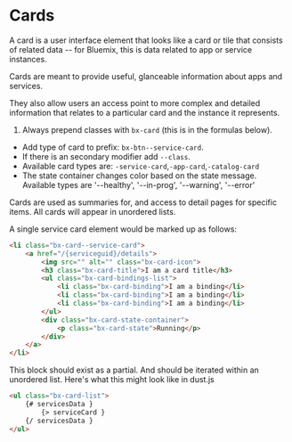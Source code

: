 # Cards

A card is a user interface element that looks like a card or tile that consists of related data -- for Bluemix, this is data related to app or service instances.

Cards are meant to provide useful, glanceable information about apps and services.

They also allow users an access point to more complex and detailed information that relates to a particular card and the instance it represents.
 





1. Always prepend classes with `bx-card` (this is <prepend> in the formulas below).
* Add type of card to prefix: `bx-btn--service-card`.
* If there is an secondary modifier add `--class`.
* Available card types are: `-service-card`,`-app-card`,`-catalog-card`
* The state container changes color based on the state message. Available types are '--healthy', '--in-prog', '--warning', '--error'

Cards are used as summaries for, and access to detail pages for specific items. All cards will appear in unordered lists.

A single service card element would be marked up as follows:

```html
<li class="bx-card--service-card">
	<a href="/{serviceguid}/details">
		<img src="" alt="" class="bx-card-icon">
		<h3 class="bx-card-title">I am a card title</h3>
		<ul class="bx-card-bindings-list">
			<li class="bx-card-binding">I am a binding</li>
			<li class="bx-card-binding">I am a binding</li>
			<li class="bx-card-binding">I am a binding</li>
		</ul>
		<div class="bx-card-state-container">
			<p class="bx-card-state">Running</p>
		</div>
	</a>
</li>
```

This block should exist as a partial. And should be iterated within an unordered list. Here's what this might look like in dust.js

```html
<ul class="bx-card-list">
	{# servicesData }
		{> serviceCard }
	{/ servicesData }
</ul>
```
